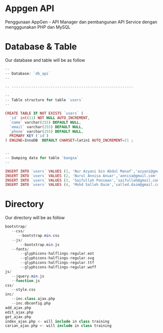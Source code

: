 # Appgen API
Penggunaan AppGen - API Manager dan pembangunan API Service dengan mengggunakan PHP dan MySQL

# Database & Table

Our database and table will be as follow  

```php
--
-- Database: `db_api`
--

-- --------------------------------------------------------

--
-- Table structure for table `users`
--

CREATE TABLE IF NOT EXISTS `users` (
  `id` int(11) NOT NULL AUTO_INCREMENT,
  `name` varchar(255) DEFAULT NULL,
  `email` varchar(255) DEFAULT NULL,
  `phone` varchar(255) DEFAULT NULL,
  PRIMARY KEY (`id`)
) ENGINE=InnoDB  DEFAULT CHARSET=latin1 AUTO_INCREMENT=21 ;


-- 
-- Dumping data for table `bangsa`
-- 

INSERT INTO `users` VALUES (1, 'Nur Azyani bin Abdul Manaf','azyani@gmail.com','0113456789');
INSERT INTO `users` VALUES (2, 'Nurul Annisa Anuar','annisa@gmail.com','0123456789');
INSERT INTO `users` VALUES (3, 'Saifullah Poniman','saifullah@gmail.com','0133456789');
INSERT INTO `users` VALUES (4, 'Mohd Salleh Daim','salled.daim@gmail.com','0143456789');


```

# Directory
Our directory will be as follow  

```php
bootstrap/
   --css/
      --bootstrap.min.css
   --js/
       --bootstrap.min.js
   --fonts/
       --glyphicons-halflings-regular.eot
       --glyphicons-halflings-regular.svg
       --glyphicons-halflings-regular.ttf
       --glyphicons-halflings-regular.woff
js/
   --jquery.min.js    
   --function.js
css/
   --style.css
inc/
   --inc.class.ajax.php
   --inc.dbconfig.php
add_ajax.php
edit_ajax.php
get_ajax.php
index_ajax.php <- will include in class training 
carian_ajax.php <- will include in class training 
```       